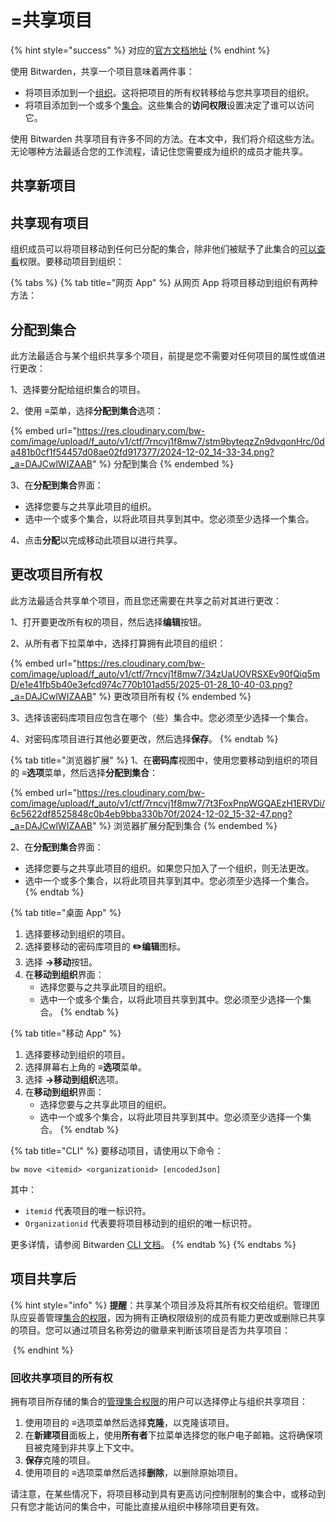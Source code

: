 # =共享项目

{% hint style="success" %}
对应的[官方文档地址](https://bitwarden.com/help/sharing/)
{% endhint %}

使用 Bitwarden，共享一个项目意味着两件事：

* 将项目添加到一个[组织](../admin-console/organizations-overview.md)。这将把项目的所有权转移给与您共享项目的组织。
* 将项目添加到一个或多个[集合](../admin-console/manage-shared-items/collections/about-collections.md)。这些集合的**访问权限**设置决定了谁可以访问它。

使用 Bitwarden 共享项目有许多不同的方法。在本文中，我们将介绍这些方法。无论哪种方法最适合您的工作流程，请记住您需要成为组织的成员才能共享。

## 共享新项目 <a href="#share-new-items" id="share-new-items"></a>

## 共享现有项目 <a href="#share-existing-items" id="share-existing-items"></a>

组织成员可以将项目移动到任何已分配的集合，除非他们被赋予了此集合的[可以查看](../admin-console/manage-members/member-roles.md#permissions)权限。要移动项目到组织：

{% tabs %}
{% tab title="网页 App" %}
从网页 App 将项目移动到组织有两种方法：

## 分配到集合 <a href="#assign-to-collections" id="assign-to-collections"></a>

此方法最适合与某个组织共享多个项目，前提是您不需要对任何项目的属性或值进行更改：

1、选择要分配给组织集合的项目。

2、使用 **≡**&#x83DC;单，选择**分配到集合**选项：

{% embed url="https://res.cloudinary.com/bw-com/image/upload/f_auto/v1/ctf/7rncvj1f8mw7/stm9byteqzZn9dvqonHrc/0da481b0cf1f54457d08ae02fd917377/2024-12-02_14-33-34.png?_a=DAJCwlWIZAAB" %}
分配到集合
{% endembed %}

3、在**分配到集合**界面：

* 选择您要与之共享此项目的组织。
* 选中一个或多个集合，以将此项目共享到其中。您必须至少选择一个集合。

4、点击**分配**以完成移动此项目以进行共享。

## 更改项目所有权 <a href="#change-item-ownership" id="change-item-ownership"></a>

此方法最适合共享单个项目，而且您还需要在共享之前对其进行更改：

1、打开要更改所有权的项目，然后选择**编辑**按钮。

2、从所有者下拉菜单中，选择打算拥有此项目的组织：

{% embed url="https://res.cloudinary.com/bw-com/image/upload/f_auto/v1/ctf/7rncvj1f8mw7/34zUaUOVRSXEv90fQiq5mD/e1e41fb5b40e3efcd974c770b101ad55/2025-01-28_10-40-03.png?_a=DAJCwlWIZAAB" %}
更改项目所有权
{% endembed %}

3、选择该密码库项目应包含在哪个（些）集合中。您必须至少选择一个集合。

4、对密码库项目进行其他必要更改，然后选择**保存**。
{% endtab %}

{% tab title="浏览器扩展" %}
1、在**密码库**视图中，使用您要移动到组织的项目的 **≡选项**菜单，然后选择**分配到集合**：

{% embed url="https://res.cloudinary.com/bw-com/image/upload/f_auto/v1/ctf/7rncvj1f8mw7/7t3FoxPnpWGQAEzH1ERVDi/6c5622df8525848c0b4eb9bba330b70f/2024-12-02_15-32-47.png?_a=DAJCwlWIZAAB" %}
浏览器扩展分配到集合
{% endembed %}

2、在**分配到集合**界面：

* 选择您要与之共享此项目的组织。如果您只加入了一个组织，则无法更改。
* 选中一个或多个集合，以将此项目共享到其中。您必须至少选择一个集合。
{% endtab %}

{% tab title="桌面 App" %}
1. 选择要移动到组织的项目。
2. 选择要移动的密码库项目的 **✏️编辑**图标。
3. 选择 **→移动**按钮。
4. 在**移动到组织**界面：
   * 选择您要与之共享此项目的组织。
   * 选中一个或多个集合，以将此项目共享到其中。您必须至少选择一个集合。
{% endtab %}

{% tab title="移动 App" %}
1. 选择要移动到组织的项目。
2. 选择屏幕右上角的 **≡选项**菜单。
3. 选择 **→移动到组织**选项。
4. 在**移动到组织**界面：
   * 选择您要与之共享此项目的组织。
   * 选中一个或多个集合，以将此项目共享到其中。您必须至少选择一个集合。
{% endtab %}

{% tab title="CLI" %}
要移动项目，请使用以下命令：

```batch
bw move <itemid> <organizationid> [encodedJson]
```

其中：

* `itemid` 代表项目的唯一标识符。
* `Organizationid` 代表要将项目移动到的组织的唯一标识符。

更多详情，请参阅 Bitwarden [CLI 文档](../password-manager/developer-tools/cli/password-manager-cli.md#move)。
{% endtab %}
{% endtabs %}

## 项目共享后 <a href="#after-items-are-shared" id="after-items-are-shared"></a>

{% hint style="info" %}
**提醒**：共享某个项目涉及将其所有权交给组织。管理团队应妥善管理[集合的权限](../admin-console/manage-shared-items/collections/collection-permissions.md)，因为拥有正确权限级别的成员有能力更改或删除已共享的项目。您可以通过项目名称旁边的徽章来判断该项目是否为共享项目：

<img src="https://bitwarden.com/assets/6tnBV4hUxUNtWvGNAp8eua/215f54e0a26f5a1b2d41e18119fdcd71/2024-12-02_15-31-38.png?w=604&#x26;fm=avif&#x26;q=80" alt="" data-size="original">
{% endhint %}

### 回收共享项目的所有权 <a href="#reclaimed-shared-item-ownership" id="reclaimed-shared-item-ownership"></a>

拥有项目所存储的集合的[管理集合权限](../admin-console/manage-shared-items/collections/collection-permissions.md)的用户可以选择停止与组织共享项目：

1. 使用项目的 **≡**&#x9009;项菜单然后选择**克隆**，以克隆该项目。
2. 在**新建项目**面板上，使用**所有者**下拉菜单选择您的账户电子邮箱。这将确保项目被克隆到非共享上下文中。
3. **保存**克隆的项目。
4. 使用项目的 **≡**&#x9009;项菜单然后选择**删除**，以删除原始项目。

请注意，在某些情况下，将项目移动到具有更高访问控制限制的集合中，或移动到只有您才能访问的集合中，可能比直接从组织中移除项目更有效。
